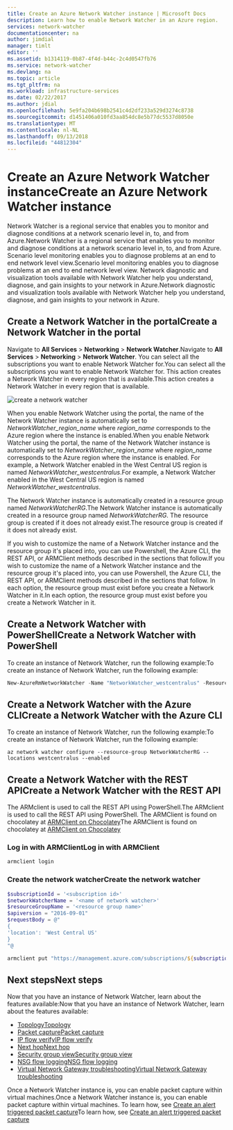 ```yaml
---
title: Create an Azure Network Watcher instance | Microsoft Docs
description: Learn how to enable Network Watcher in an Azure region.
services: network-watcher
documentationcenter: na
author: jimdial
manager: timlt
editor: ''
ms.assetid: b1314119-0b87-4f4d-b44c-2c4d0547fb76
ms.service: network-watcher
ms.devlang: na
ms.topic: article
ms.tgt_pltfrm: na
ms.workload: infrastructure-services
ms.date: 02/22/2017
ms.author: jdial
ms.openlocfilehash: 5e9fa204b698b2541c4d2df233a529d3274c8738
ms.sourcegitcommit: d1451406a010fd3aa854dc8e5b77dc5537d8050e
ms.translationtype: MT
ms.contentlocale: nl-NL
ms.lasthandoff: 09/13/2018
ms.locfileid: "44812304"
---
```

# <a name="create-an-azure-network-watcher-instance"></a><span data-ttu-id="fd2cd-103">Create an Azure Network Watcher instance</span><span class="sxs-lookup"><span data-stu-id="fd2cd-103">Create an Azure Network Watcher instance</span></span>

<span data-ttu-id="fd2cd-104">Network Watcher is a regional service that enables you to monitor and diagnose conditions at a network scenario level in, to, and from Azure.</span><span class="sxs-lookup"><span data-stu-id="fd2cd-104">Network Watcher is a regional service that enables you to monitor and diagnose conditions at a network scenario level in, to, and from Azure.</span></span> <span data-ttu-id="fd2cd-105">Scenario level monitoring enables you to diagnose problems at an end to end network level view.</span><span class="sxs-lookup"><span data-stu-id="fd2cd-105">Scenario level monitoring enables you to diagnose problems at an end to end network level view.</span></span> <span data-ttu-id="fd2cd-106">Network diagnostic and visualization tools available with Network Watcher help you understand, diagnose, and gain insights to your network in Azure.</span><span class="sxs-lookup"><span data-stu-id="fd2cd-106">Network diagnostic and visualization tools available with Network Watcher help you understand, diagnose, and gain insights to your network in Azure.</span></span>

## <a name="create-a-network-watcher-in-the-portal"></a><span data-ttu-id="fd2cd-107">Create a Network Watcher in the portal</span><span class="sxs-lookup"><span data-stu-id="fd2cd-107">Create a Network Watcher in the portal</span></span>

<span data-ttu-id="fd2cd-108">Navigate to **All Services** > **Networking** > **Network Watcher**.</span><span class="sxs-lookup"><span data-stu-id="fd2cd-108">Navigate to **All Services** > **Networking** > **Network Watcher**.</span></span> <span data-ttu-id="fd2cd-109">You can select all the subscriptions you want to enable Network Watcher for.</span><span class="sxs-lookup"><span data-stu-id="fd2cd-109">You can select all the subscriptions you want to enable Network Watcher for.</span></span> <span data-ttu-id="fd2cd-110">This action creates a Network Watcher in every region that is available.</span><span class="sxs-lookup"><span data-stu-id="fd2cd-110">This action creates a Network Watcher in every region that is available.</span></span>

![create a network watcher](./media/network-watcher-create/figure1.png)

<span data-ttu-id="fd2cd-112">When you enable Network Watcher using the portal, the name of the Network Watcher instance is automatically set to *NetworkWatcher_region_name* where *region_name* corresponds to the Azure region where the instance is enabled.</span><span class="sxs-lookup"><span data-stu-id="fd2cd-112">When you enable Network Watcher using the portal, the name of the Network Watcher instance is automatically set to *NetworkWatcher_region_name* where *region_name* corresponds to the Azure region where the instance is enabled.</span></span> <span data-ttu-id="fd2cd-113">For example, a Network Watcher enabled in the West Central US region is named *NetworkWatcher_westcentralus*.</span><span class="sxs-lookup"><span data-stu-id="fd2cd-113">For example, a Network Watcher enabled in the West Central US region is named *NetworkWatcher_westcentralus*.</span></span>

<span data-ttu-id="fd2cd-114">The Network Watcher instance is automatically created in a resource group named *NetworkWatcherRG*.</span><span class="sxs-lookup"><span data-stu-id="fd2cd-114">The Network Watcher instance is automatically created in a resource group named *NetworkWatcherRG*.</span></span> <span data-ttu-id="fd2cd-115">The resource group is created if it does not already exist.</span><span class="sxs-lookup"><span data-stu-id="fd2cd-115">The resource group is created if it does not already exist.</span></span>

<span data-ttu-id="fd2cd-116">If you wish to customize the name of a Network Watcher instance and the resource group it's placed into, you can use Powershell, the Azure CLI, the REST API, or ARMClient methods described in the sections that follow.</span><span class="sxs-lookup"><span data-stu-id="fd2cd-116">If you wish to customize the name of a Network Watcher instance and the resource group it's placed into, you can use Powershell, the Azure CLI, the REST API, or ARMClient methods described in the sections that follow.</span></span> <span data-ttu-id="fd2cd-117">In each option, the resource group must exist before you create a Network Watcher in it.</span><span class="sxs-lookup"><span data-stu-id="fd2cd-117">In each option, the resource group must exist before you create a Network Watcher in it.</span></span>  

## <a name="create-a-network-watcher-with-powershell"></a><span data-ttu-id="fd2cd-118">Create a Network Watcher with PowerShell</span><span class="sxs-lookup"><span data-stu-id="fd2cd-118">Create a Network Watcher with PowerShell</span></span>

<span data-ttu-id="fd2cd-119">To create an instance of Network Watcher, run the following example:</span><span class="sxs-lookup"><span data-stu-id="fd2cd-119">To create an instance of Network Watcher, run the following example:</span></span>

```powershell
New-AzureRmNetworkWatcher -Name "NetworkWatcher_westcentralus" -ResourceGroupName "NetworkWatcherRG" -Location "West Central US"
```

## <a name="create-a-network-watcher-with-the-azure-cli"></a><span data-ttu-id="fd2cd-120">Create a Network Watcher with the Azure CLI</span><span class="sxs-lookup"><span data-stu-id="fd2cd-120">Create a Network Watcher with the Azure CLI</span></span>

<span data-ttu-id="fd2cd-121">To create an instance of Network Watcher, run the following example:</span><span class="sxs-lookup"><span data-stu-id="fd2cd-121">To create an instance of Network Watcher, run the following example:</span></span>

```azurecli
az network watcher configure --resource-group NetworkWatcherRG --locations westcentralus --enabled
```

## <a name="create-a-network-watcher-with-the-rest-api"></a><span data-ttu-id="fd2cd-122">Create a Network Watcher with the REST API</span><span class="sxs-lookup"><span data-stu-id="fd2cd-122">Create a Network Watcher with the REST API</span></span>

<span data-ttu-id="fd2cd-123">The ARMclient is used to call the REST API using PowerShell.</span><span class="sxs-lookup"><span data-stu-id="fd2cd-123">The ARMclient is used to call the REST API using PowerShell.</span></span> <span data-ttu-id="fd2cd-124">The ARMClient is found on chocolatey at [ARMClient on Chocolatey](https://chocolatey.org/packages/ARMClient)</span><span class="sxs-lookup"><span data-stu-id="fd2cd-124">The ARMClient is found on chocolatey at [ARMClient on Chocolatey](https://chocolatey.org/packages/ARMClient)</span></span>

### <a name="log-in-with-armclient"></a><span data-ttu-id="fd2cd-125">Log in with ARMClient</span><span class="sxs-lookup"><span data-stu-id="fd2cd-125">Log in with ARMClient</span></span>

```powerShell
armclient login
```

### <a name="create-the-network-watcher"></a><span data-ttu-id="fd2cd-126">Create the network watcher</span><span class="sxs-lookup"><span data-stu-id="fd2cd-126">Create the network watcher</span></span>

```powershell
$subscriptionId = '<subscription id>'
$networkWatcherName = '<name of network watcher>'
$resourceGroupName = '<resource group name>'
$apiversion = "2016-09-01"
$requestBody = @"
{
'location': 'West Central US'
}
"@

armclient put "https://management.azure.com/subscriptions/${subscriptionId}/resourceGroups/${resourceGroupName}/providers/Microsoft.Network/networkWatchers/${networkWatcherName}?api-version=${api-version}" $requestBody
```

## <a name="next-steps"></a><span data-ttu-id="fd2cd-127">Next steps</span><span class="sxs-lookup"><span data-stu-id="fd2cd-127">Next steps</span></span>

<span data-ttu-id="fd2cd-128">Now that you have an instance of Network Watcher, learn about the features available:</span><span class="sxs-lookup"><span data-stu-id="fd2cd-128">Now that you have an instance of Network Watcher, learn about the features available:</span></span>

* [<span data-ttu-id="fd2cd-129">Topology</span><span class="sxs-lookup"><span data-stu-id="fd2cd-129">Topology</span></span>](network-watcher-topology-overview.md)
* [<span data-ttu-id="fd2cd-130">Packet capture</span><span class="sxs-lookup"><span data-stu-id="fd2cd-130">Packet capture</span></span>](network-watcher-packet-capture-overview.md)
* [<span data-ttu-id="fd2cd-131">IP flow verify</span><span class="sxs-lookup"><span data-stu-id="fd2cd-131">IP flow verify</span></span>](network-watcher-ip-flow-verify-overview.md)
* [<span data-ttu-id="fd2cd-132">Next hop</span><span class="sxs-lookup"><span data-stu-id="fd2cd-132">Next hop</span></span>](network-watcher-next-hop-overview.md)
* [<span data-ttu-id="fd2cd-133">Security group view</span><span class="sxs-lookup"><span data-stu-id="fd2cd-133">Security group view</span></span>](network-watcher-security-group-view-overview.md)
* [<span data-ttu-id="fd2cd-134">NSG flow logging</span><span class="sxs-lookup"><span data-stu-id="fd2cd-134">NSG flow logging</span></span>](network-watcher-nsg-flow-logging-overview.md)
* [<span data-ttu-id="fd2cd-135">Virtual Network Gateway troubleshooting</span><span class="sxs-lookup"><span data-stu-id="fd2cd-135">Virtual Network Gateway troubleshooting</span></span>](network-watcher-troubleshoot-overview.md)

<span data-ttu-id="fd2cd-136">Once a Network Watcher instance is, you can enable packet capture within virtual machines.</span><span class="sxs-lookup"><span data-stu-id="fd2cd-136">Once a Network Watcher instance is, you can enable packet capture within virtual machines.</span></span> <span data-ttu-id="fd2cd-137">To learn how, see [Create an alert triggered packet capture](network-watcher-alert-triggered-packet-capture.md)</span><span class="sxs-lookup"><span data-stu-id="fd2cd-137">To learn how, see [Create an alert triggered packet capture](network-watcher-alert-triggered-packet-capture.md)</span></span>
